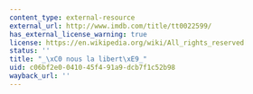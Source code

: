 ```yaml
---
content_type: external-resource
external_url: http://www.imdb.com/title/tt0022599/
has_external_license_warning: true
license: https://en.wikipedia.org/wiki/All_rights_reserved
status: ''
title: "_\xC0 nous la libert\xE9_"
uid: c06bf2e0-0410-45f4-91a9-dcb7f1c52b98
wayback_url: ''
---
```

